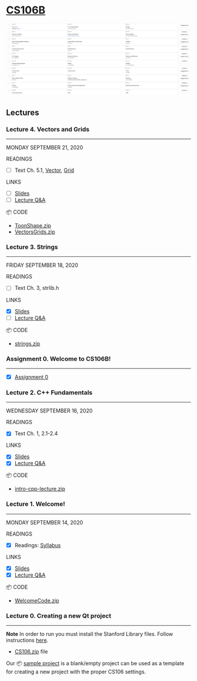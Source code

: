 # [CS106B](http://web.stanford.edu/class/cs106b/)

![Schedule](./images/schedule.png)

## Lectures

### Lecture 4. Vectors and Grids
-----
MONDAY SEPTEMBER 21, 2020

READINGS
- [ ] Text Ch. 5.1, [Vector](https://web.stanford.edu/dept/cs_edu/cppdoc/Vector-class.html), [Grid](https://web.stanford.edu/dept/cs_edu/cppdoc/Grid-class.html)

LINKS
- [ ] [Slides](./lectures/lecture_4/lecture4_slides.pdf)
- [ ] [Lecture Q&A]()

📦 CODE
* [ToonShape.zip](./ToonShape.zip)
* [VectorsGrids.zip](./VectorsGrids.zip)

### Lecture 3. Strings
-----
FRIDAY SEPTEMBER 18, 2020

READINGS
- [ ] Text Ch. 3, strlib.h

LINKS
- [X] [Slides](./lectures/lecture_3/lecture3_slides.pdf)
- [ ] [Lecture Q&A]()

📦 CODE
* [strings.zip](./lectures/lecture_3/strings.zip)

### Assignment 0. Welcome to CS106B!
-----
- [X] [Assignment 0](./assignments/assignment_0/)

### Lecture 2. C++ Fundamentals
-----
WEDNESDAY SEPTEMBER 16, 2020

READINGS
- [X] Text Ch. 1, 2.1-2.4

LINKS
- [X] [Slides](./lectures/lecture_2/lecture2_slides.pdf)
- [X] [Lecture Q&A]()

📦 CODE
* [intro-cpp-lecture.zip](./lectures/lecture_2/intro-cpp-lecture.zip)


### Lecture 1. Welcome!
-----
MONDAY SEPTEMBER 14, 2020

READINGS
- [X] Readings: [Syllabus](./lectures/lecture_1/syllabus.md)

LINKS
- [X] [Slides](./lectures/lecture_1/lecture1_slides.pdf)
- [X] [Lecture Q&A](./lectures/lecture_1/lecture-1-qa.md)

📦 CODE
* [WelcomeCode.zip](./lectures/lecture_1/WelcomeCode.zip)


### Lecture 0. Creating a new Qt project
-----
**Note** In order to run you must install the Stanford Library files. Follow instructions [here](http://web.stanford.edu/class/cs106b/qt/install-cs106).

* [CS106.zip](./lectures/lecture_0/CS106.zip) file

Our 📦 [sample project](./lectures/lecture_0/SampleProject.zip) is a blank/empty project can be used as a template for creating a new project with the proper CS106 settings.

